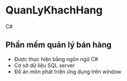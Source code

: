 # QuanLyKhachHang
C#
## Phần mềm quản lý bán hàng 
  * Được thực hiện bằng ngôn ngữ C#
  * Cơ sở dữ liệu SQL server
  * Đồ án môn phát triển ứng dụng trên window
